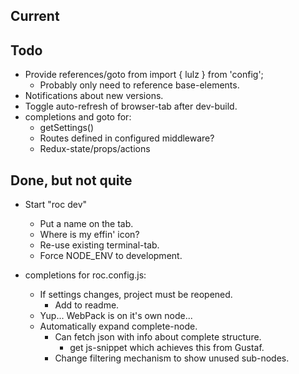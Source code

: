 Current
-------


Todo
----
- Provide references/goto from import { lulz } from 'config';
    - Probably only need to reference base-elements.
- Notifications about new versions.
- Toggle auto-refresh of browser-tab after dev-build.
- completions and goto for:
    - getSettings()
    - Routes defined in configured middleware?
    - Redux-state/props/actions

Done, but not quite
-------------------

- Start "roc dev"
    - Put a name on the tab.
    - Where is my effin' icon?
    - Re-use existing terminal-tab.
    - Force NODE_ENV to development.

- completions for roc.config.js:
    - If settings changes, project must be reopened.
        - Add to readme.
    - Yup... WebPack is on it's own node...
    - Automatically expand complete-node.
        - Can fetch json with info about complete structure.
            - get js-snippet which achieves this from Gustaf.
        - Change filtering mechanism to show unused sub-nodes.